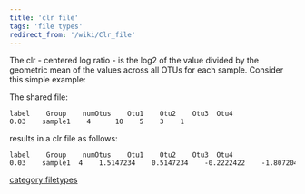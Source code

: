 ```yaml
---
title: 'clr file'
tags: 'file types'
redirect_from: '/wiki/Clr_file'
---
```

The clr - centered log ratio - is the log2 of the value divided by the
geometric mean of the values across all OTUs for each sample. Consider
this simple example:

The shared file:

    label    Group    numOtus    Otu1    Otu2    Otu3  Otu4
    0.03    sample1    4      10    5    3    1    

results in a clr file as follows:

    label    Group    numOtus    Otu1    Otu2    Otu3  Otu4
    0.03    sample1  4    1.5147234    0.5147234    -0.2222422    -1.8072047

[category:filetypes](Category:FileTypes)
